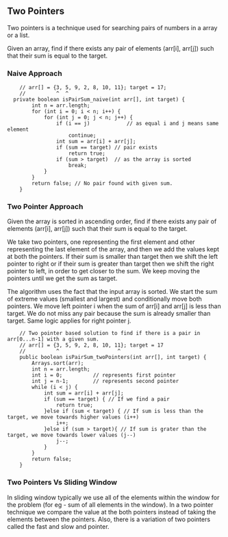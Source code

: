 ## Two Pointers

Two pointers is a technique used for searching pairs of numbers in a array or a list.

Given an array, find if there exists any pair of elements (arr[i], arr[j]) such that their sum is equal to the target.

### Naive Approach
```
    // arr[] = {3, 5, 9, 2, 8, 10, 11}; target = 17;
    //          ^  ^
  private boolean isPairSum_naive(int arr[], int target) {
        int n = arr.length;
        for (int i = 0; i < n; i++) {
            for (int j = 0; j < n; j++) {
                if (i == j)            // as equal i and j means same element
                    continue;
                int sum = arr[i] + arr[j];
                if (sum == target) // pair exists
                    return true;
                if (sum > target)  // as the array is sorted
                    break;
            }
        }
        return false; // No pair found with given sum.
    }
```

### Two Pointer Approach

Given the array is sorted in ascending order, find if there exists any pair of elements (arr[i], arr[j]) such that their sum is equal to the target.

We take two pointers, one representing the first element and other representing the last element of the array, and then we add the values kept at both the pointers.
If their sum is smaller than target then we shift the left pointer to right or if their sum is greater than target then we shift the right pointer to left, in order to get closer to the sum.
We keep moving the pointers until we get the sum as target.

The algorithm uses the fact that the input array is sorted. We start the sum of extreme values (smallest and largest) and conditionally move both pointers.
We move left pointer i when the sum of arr[i] and arr[j] is less than target. We do not miss any pair because the sum is already smaller than target. Same logic applies for right pointer j.

```
    // Two pointer based solution to find if there is a pair in arr[0...n-1] with a given sum.
    // arr[] = {3, 5, 9, 2, 8, 10, 11}; target = 17
    //          ^                   ^
    public boolean isPairSum_twoPointers(int arr[], int target) {
        Arrays.sort(arr);
        int n = arr.length;
        int i = 0;          // represents first pointer
        int j = n-1;        // represents second pointer
        while (i < j) {
            int sum = arr[i] + arr[j];
            if (sum == target) { // If we find a pair
                return true;
            }else if (sum < target) { // If sum is less than the target, we move towards higher values (i++)
                i++;
            }else if (sum > target){ // If sum is grater than the target, we move towards lower values (j--)
                j--;
            }
        }
        return false;
    }
```
### Two Pointers Vs Sliding Window
In sliding window typically we use all of the elements within the window for the problem (for eg - sum of all elements in the window).
In a two pointer technique we compare the value at the both pointers instead of taking the elements between the pointers.
Also, there is a variation of two pointers called the fast and slow and pointer.



